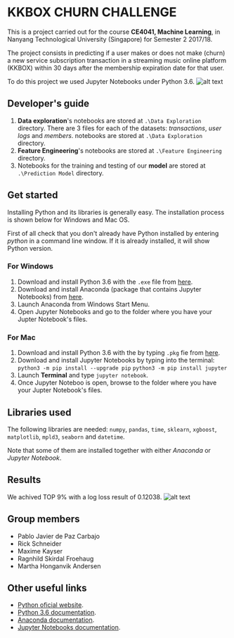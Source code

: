 # KKBOX CHURN CHALLENGE

This is a project carried out for the course **CE4041, Machine Learning**, in Nanyang Technological University (Singapore) for Semester 2 2017/18.

The project consists in predicting if a user makes or does not make (churn) a new service subscription transaction in a streaming music online platform (KKBOX) within 30 days after the membership expiration date for that user.

To do this project we used Jupyter Notebooks under Python 3.6.
![alt text](https://www.python.org/static/community_logos/python-logo-inkscape.svg)

## Developer's guide

 1. **Data exploration**'s notebooks are stored at `.\Data Exploration` directory. There are 3 files for each of the datasets: _transactions_, _user logs_ and _members_. notebooks are stored at `.\Data Exploration` directory.
 2. **Feature Engineering**'s notebooks are stored at `.\Feature Engineering` directory. 
 3. Notebooks for the training and testing of our **model** are stored at `.\Prediction Model` directory. 

## Get started
Installing Python and its libraries is generally easy. The installation process is shown below for Windows and Mac OS.

First of all check that you don't already have Python installed by entering _python_ in a command line window. If it is already installed, it will show Python version.

### For Windows

 1. Download and install Python 3.6 with the `.exe` file from [here](https://www.python.org/downloads/windows/).
 2. Download and install Anaconda (package that contains Jupyter Notebooks) from [here](https://www.anaconda.com/download/#windows).
 3. Launch Anaconda from Windows Start Menu.
 4. Open Jupyter Notebooks and go to the folder where you have your Jupter Notebook's files.
 
### For Mac

 1. Download and install Python 3.6 with the by typing `.pkg` fie from [here](https://www.python.org/downloads/mac-osx/).
 2. Download and install Jupyter Notebooks by typing into the terminal:
    `python3 -m pip install --upgrade pip`
    `python3 -m pip install jupyter`
 3. Launch **Terminal** and type `jupyter notebook`.
 4. Once Jupyter Noteboo is open, browse to the folder where you have your Jupter Notebook's files.
 
## Libraries used
The following libraries are needed: `numpy`, `pandas`, `time`, `sklearn`, `xgboost`, `matplotlib`, `mpld3`, `seaborn` and `datetime`.

Note that some of them are installed together with either _Anaconda_ or _Jupyter Notebook_.

## Results
We achived TOP 9% with a log loss result of 0.12038.
![alt text](https://thumb.ibb.co/dcwXZH/log_loss_score.png)

## Group members

 - Pablo Javier de Paz Carbajo
 - Rick Schneider
 - Maxime Kayser
 - Ragnhild Skirdal Froehaug
 - Martha Honganvik Andersen

## Other useful links

 - [Python oficial website](https://www.python.org/).
 - [Python 3.6 documentation](https://docs.python.org/3/).
 - [Anaconda documentation](https://docs.anaconda.com/anaconda/).
 - [Jupyter Notebooks documentation](http://jupyter.org/install).
